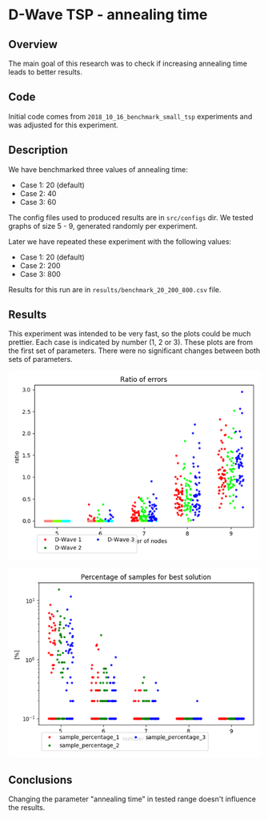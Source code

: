 # D-Wave TSP - annealing time

## Overview

The main goal of this research was to check if increasing annealing time leads to better results.

## Code 

Initial code comes from `2018_10_16_benchmark_small_tsp` experiments and was adjusted for this experiment.

## Description

We have benchmarked three values of annealing time:
- Case 1: 20 (default)
- Case 2: 40 
- Case 3: 60

The config files used to produced results are in `src/configs` dir.
We tested graphs of size 5 - 9, generated randomly per experiment.

Later we have repeated these experiment with the following values:
- Case 1: 20 (default)
- Case 2: 200 
- Case 3: 800

Results for this run are in `results/benchmark_20_200_800.csv` file.

## Results

This experiment was intended to be very fast, so the plots could be much prettier. Each case is indicated by number (1, 2 or 3).
These plots are from the first set of parameters. 
There were no significant changes between both sets of parameters.

![](figures/errors.png)

![](figures/sample_percentage.png)


## Conclusions

Changing the parameter "annealing time" in tested range doesn't influence the results.